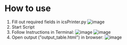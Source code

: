 # How to use
1. Fill out required fields in icsPrinter.py
![image](https://github.com/iakkippank/calendarPrinter/assets/49272907/17f13a0e-6cba-4036-8a71-badb2b5b592a)
2. Start Script
3. Follow Instructions in Terminal:
![image](https://github.com/iakkippank/calendarPrinter/assets/49272907/39603788-bfa5-4c4f-9bfa-23473ab252dc)
![image](https://github.com/iakkippank/calendarPrinter/assets/49272907/8382c179-a931-4633-a037-dc2044c6d7d6)
4. Open output ("output_table.html") in browser:
![image](https://github.com/iakkippank/calendarPrinter/assets/49272907/a9ecc5a5-828b-431c-8237-b7f975be8763)
